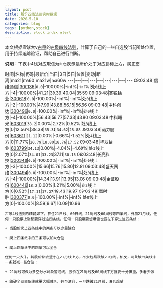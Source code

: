 ```yaml
---
layout: post
title: 股价四线法则实时数据
date: 2020-5-10
categories: blog
tags: [python,stock]
description: stock index alert
---
```



本文根据雪球大v[古泉](https://xueqiu.com/u/7148646888)的[古泉四线法则](https://xueqiu.com/7148646888/130498192)，计算了自己的一些自选股当前所处位置，用于持续追踪验证，帮助自己进行判断。

**说明**：下表中4线对应取值为`红色`表示最新价处于对应指标上方，属正面

时间|名称|代码|最新价|当日|3日|5日|位置|变动|距离|ma21|ma60|ma21w|ma60w
---|---|---|---|---|---|---|---|---
09:03:48|信维通信|[300136](https://xueqiu.com/S/SZ300136)|`0.0`|-100.00%|-inf%|-inf%|处`0`线上方|-4|-100.00%|41.21|39.39|40.04|35.59
09:03:48|寒锐钴业|[300618](https://xueqiu.com/S/SZ300618)|`0.0`|-100.00%|-inf%|-inf%|处`0`线上方|-2|-100.00%|47.99|48.88|56.15|56.66
09:03:48|中科创达|[300496](https://xueqiu.com/S/SZ300496)|`0.0`|-100.00%|-inf%|-inf%|处`0`线上方|-4|-100.00%|56.43|56.77|57.33|43.80
09:03:48|中科曙光|[603019](https://xueqiu.com/S/SH603019)|`38.2`|0.00%|2.72%|0.52%|处`3`线上方|0|12.56%|38.38|`35.34`|`34.62`|`28.88`
09:03:48|诺力股份|[603611](https://xueqiu.com/S/SH603611)|`21.12`|0.00%|-0.66%|-1.52%|处`4`线上方|0|11.77%|`20.79`|`18.80`|`18.76`|`17.52`
09:03:48|华友钴业|[603799](https://xueqiu.com/S/SH603799)|`34.13`|0.00%|-4.04%|-4.69%|处`3`线上方|0|2.07%|`34.01`|`33.23`|37.11|`30.15`
09:03:48|长亮科技|[300348](https://xueqiu.com/S/SZ300348)|`0.0`|-100.00%|-inf%|-inf%|处`0`线上方|-3|-100.00%|15.66|15.76|15.80|12.81
09:03:48|盛天网络|[300494](https://xueqiu.com/S/SZ300494)|`0.0`|-100.00%|-inf%|-inf%|处`0`线上方|-4|-100.00%|14.34|13.91|13.95|13.06
09:03:48|金证股份|[600446](https://xueqiu.com/S/SH600446)|`18.2`|0.00%|1.21%|5.00%|处`2`线上方|0|0.52%|`17.11`|`17.27`|18.43|19.87
09:03:48|赢时胜|[300377](https://xueqiu.com/S/SZ300377)|`0.0`|-100.00%|-inf%|-inf%|处`0`线上方|0|-100.00%|8.59|9.67|10.09|10.96

```
古泉4线法则的精髓如下。抓住21日线、60日线、21周线及60周线等四条线，外加21月线，任何一只股票上涨都要穿过这四条线，任何一只股票要想爆雷也要先下穿过这四条线：

+ 当股价爬上四条线中的两条可以少量建仓

+ 爬上四条线中的三条可以加大仓位

+ 爬上四条线中的四条可以全仓

任何一只大牛，其股价都会坚守在21月线上方，不会轻易跌破21月线；相反，每跌破四条线中一条就减一些仓位：

+ 21周线可做为多空分水岭及警戒线，股价在21周线及60周线下方就要十分慎重，多看少做

+ 跌破全部四条线就要大幅减仓，甚至清仓，一旦跌破21月线，清仓观望
```